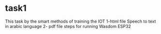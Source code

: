 # task1
This task by the smart methods of training the IOT   1-html file Speech to text in arabic language 2- pdf file steps for running Wasdom ESP32
